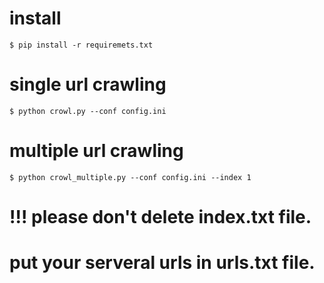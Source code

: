 # install
    $ pip install -r requiremets.txt
# single url crawling 
    $ python crowl.py --conf config.ini
# multiple url crawling
    $ python crowl_multiple.py --conf config.ini --index 1

# !!! please don't delete index.txt file.
# put your serveral urls in urls.txt file.